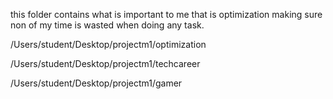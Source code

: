this folder contains what is important to me that is optimization making sure 
non of my time is wasted when doing any task.

/Users/student/Desktop/projectm1/optimization

/Users/student/Desktop/projectm1/techcareer

/Users/student/Desktop/projectm1/gamer  
